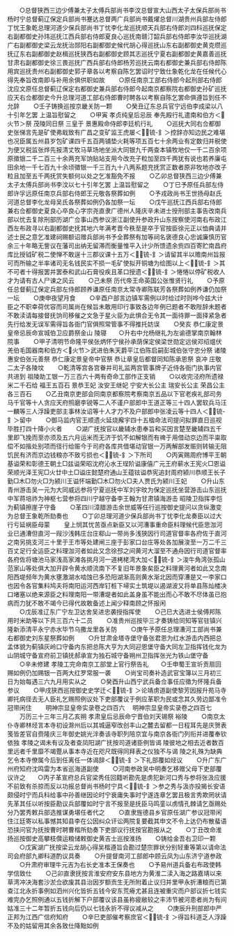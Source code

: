 <!-- { "loadSidebar": true } -->
　　○总督狭西三边少傅兼太子太傅兵部尚书李汶总督宣大山西太子太保兵部尚书杨时宁总督蓟辽保定兵部尚书蹇达总督两广兵部尚书戴燿总督川湖贵州兵部左侍郎丁忧王象乾总理河道少保兵部尚书丁忧李化龙巡抚顺天兵部右侍郎刘四科巡抚保定右副都御史孙玮巡抚江西兵部右侍郎夏良心巡抚南赣汀韶兵部右侍郎李汝华巡抚湖广右副都御史梁云龙抚治郧阳右副都御史候代胡心得巡抚山东右副都御史黄克缵巡抚辽东右副都御史赵楫巡抚狭西右副都御史顾其志巡抚宁夏右副都御史黄嘉善巡抚甘肃右副都御史徐三畏巡抚广西兵部右侍郎杨芳巡抚云南右都御史兼兵部右侍郎陈用宾巡抚贵州右副都御史郭子章各以考察自陈乞罢诏时宁致仕象乾化龙在任候代心得先奉旨改南即与补用余俱供职如故
　　○原任南京工部右侍郎今起刑部右侍郎沈应文原任总督蓟辽保定右都御史兼兵部右侍郎今起南京都察院右都御史孙矿巡抚应天右佥都御史今升总理河道工部右侍郎曹时聘各以考察自陈乞罢命俱遵旨到任不允辞
　　○壬子铸换巡按京畿关防一颗
　　○癸丑辽东总兵官宁远伯李成梁以八十引年乞罢  上温旨慰留之
　　○甲寅  孝贞纯皇后忌辰  奉先殿行礼遣南和伯方＜火节＞祭  茂陵同日祭  三皇于  景惠殿命侍郎李廷机行礼
　　○巡抚大同右佥都御史张悌言先是矿使弗戢致有广昌之变矿监王虎屡＜锍-釒＞控辞亦知边民之难堪也况臣属五州县岁包矿课四千五百两铺垫火耗等项五百七十余两业有定数归并税使为便又税监张烨先报清丈牧马草场地坐派大同银九千两查本镇牧地仅一千二百余项原徵银二千二百三十余两充军饷贴站支用今改充子粒加至四千两犹有说也若养廉屯田余地一千七百九十余顷徵银一千三百九十八两系题充抚赏正数者原非牧地亦改子粒且加至五千两抚赏失额何以处之乞准豁免不报
　　○乙卯总督狭西三边少傅兼太子太傅兵部尚书李汶以七十引年乞罢  上温旨慰留之
　　○丁巳予原任兵部左侍郎许孚远原任南京兵部右侍郎王元敬各祭葬如例
　　○予戎政尚书王世扬母赵氏河道总督李化龙母吴氏各祭葬如例仍各加祭一坛
　　○戊午巡抚江西兵部右侍郎兼右佥都御史夏良心卒良心字宗尧直隶广德州人隆庆辛未进士授刑部主事告改南兵部以忧去复除刑部历湖广佥事山西参议浙江副使升参政升山东按察使河南右布政江西左布政寻以右副都御史抚其地六年满考晋今秩至是卒于官按臣徐元正以恤典请并述士民之意乞准建祠赐额诏赠兵部尚书予全葬祭有加等祠名褒德良心忠诚廉慎历官余三十年略无訾议在藩司出纳无留滞而衡量惟平入计少所馈遗余赀四百寄贮南昌府库比授钺矿税二使惮不敢逞十三郡议课十五万＜锍-釒＞请留其半以赡南州旨报可而所输之半率诸司无名钱民实不损一毛矿使拟开铜塘为绘图以上＜锍-釒＞其不可者十得报罢并罢泰和武山石膏役疾且革口授遗＜锍-釒＞惓惓以停矿税收人才为请有古人尸谏之风云
　　○己未祭  历代帝王命英国公张惟贤行礼
　　○予原任总督蓟辽保定兵部左侍郎顾养谦原任南京太常寺卿陈联芳各祭葬如例养谦仍加祭一坛
　　○庚申夜望月食
　　○辛酉户部言边镇军需例以时给过时则哗今兹大计臣之不职幸荷优容而司属尚在候旨未敢用印行事致各边年例已题者不敢陛辞未题者不敢渎请每接督抚饷司移催之文急于星火臣为此惧合无令其一面待罪一面择紧急者先行给发无误军需得旨各衙门官俱照常管事不得推托妨误
　　○癸亥  恭仁康定景皇帝忌辰命宣城伯卫应爵祭金山  陵寝　　○升右中允杨继礼为左谕德掌南京翰林院事
　　○甲子清明节命隆平侯张炳怀宁侯孙承荫保定侯梁世勋定远侯邓绍熅伏羌伯毛国器南和伯方＜火节＞武进伯朱天爵平江伯陈启嗣彭城伯张守忠分祭  诸陵惠安伯张元善祭  恭仁康定景皇帝中官祭  恭让章皇后都督同知陈承恩祭  哀冲  庄敬二太子各陵坟
　　○乾清等宫各宫眷并司礼监两宫管事牌子近侍各衙门执事内官共进到  祖陵助工银一万三百六十两有奇命工部作正支销
　　○以收完泾府所遗禄米二千石给  福王五百石  景恭王妃  汝安王继妃  宁安大长公主  瑞安长公主  荣昌公主各三百石
　　○乙丑南京吏部会同南京都察院考察南京五品以下官老疾礼部司务马千官等十人贪应天府照磨李锐等二人不谨户部郎中王道正等三十四人罢软兵马汪一麟等三人浮躁吏部主事林汝诏等十人才力不及户部郎中张凌云等十四人＜锍-釒＞留中
　　○御马监内官王顺遗火延烧廨宇四十五楹命法司提问拟罪直日巡视毕胜打四十降小火者
　　○湖广抚按官以畿辅水患奉旨和买因言楚至畿辅四五千里即飞挽而至亦须及五六月运米而无济于饥不如解银而有禆于用借动京边而平粜取偿不如揩处别项而径行给赈今于司府各库共借堪动官银一万两解部发赈则转输无阻饥民有济而京边钱粮亦不致亏损也＜锍-釒＞下所司
　　○丙寅赐周府博平王朝基谥荣和彰德王朝土□兹谥荣昭沈府沁水王珵阶谥康僖广元王府蕲水王宪火□恩谥荣顺光泽王宪□火廿中土□谥庄懿楚府通山王蕴铉谥恭宪追封周府颍川恭顺王长子勤□木□勿火□为颍川王谥怀端勤□木□勿火□夫人贾氏为颍川王妃
　　○升山东青州游击吴一元为大同威远参将宁夏巡抚中军刘宇旼为保定巡抚坐营游击山东巡抚中军蒋培祚为神枢七营参将四川宁越守备李王翰为甘肃镇海游击  昭陵卫指挥李恺为蓟镇擦崖子守备
　　○革四川漳腊游击余世威等任行巡按御史提问以贪纵激变为总督王象乾所劾奏也
　　○丁卯总理河道少保兵部尚书丁忧李化龙奏臣以过大行亏延祸臣母蒙
　　皇上悯其忧苦亟点新臣又以河漕事重命臣料理候代臣思泇河业已通漕但直河一叚沙浅韩庄台庄郗山一带尚多浅狭因行司道官督率各府佐于直河之南另挑支河三十里于王市等处建闸三座于彭家口台庄等处各加展浚至一万二千三百丈足行全运臣之料理泇河者如此又念徐邳之间黄河大溜至不通舟因行司道官督率各府佐将塘池马家浅高家滩各挑月河一道栲栳湾大加＜锍-釒＞浚牛角湾张孤山范家山等处俱大加开辟令黄水顺流南下不复旧年景象矣臣之料理黄河者如此又念南阳西堤频年为黄水壅激湖水啮蚀已多恐阳湖渐高则黄水渐北因而穿漕是又一李家口也因令各官集料鸠夫将南阳运河西岸钉桩下埽实土筑堤以遏湖波又将单县陈灿楼决口堵塞以绝来源臣之料理南阳一带漕堤者如此盖身虽不能出而心不敢不尽体虽已抱病而力犹不敢不竭今已得代故敢备述上闻少释南顾之怀报闲  
　　○戊辰准辽东广宁左卫达舍吴进忠袭授指挥使
　　○己巳大选进士侯傅邦陈用时米助等以下共三百六十二员
　　○准贵州巡按毕三才奏铸给同知等官驻镇兴隆新添清平永宁赤水毕节乌撒龙里各关防
　　○庚午予原任总理漕河工部尚书兼右都御史刘东星祭葬如例
　　○升甘肃金塔寺堡守备张君恩为红水游击内西把总孟体貌为蓟镇灰岭口守备内东把总陈大亨为大同迎恩堡守备大同左卫指挥钱化龙为山阴城守备宣府前卫镇抚郝承宣为独石城守备朔州卫指挥张光为铁山堡守备
　　○辛未修建  孝陵工完命南京工部堂上官行祭告礼　　○壬申蜀王宣圻贡扇回赐如例仍加赐银一百两大红罗常服一袭
　　○尚宝司奏补造武官宝簿以三月初三日为始每遇三六九月用实从之
　　○癸酉升山西宁武兵备佥事任应徵为怀隆兵备参议
　　○甲戌狭西巡按御史史学迁＜锍-釒＞论靖虏道副使黎芳因报升苑马寺卿托病径去无人臣礼乞赐照例议处下吏部覆议于例应革职为民或念其久劳边鄙准令冠带闲住
　　明神宗显皇帝实录卷之四百六
　明神宗显皇帝实录卷之四百七
　　万历三十三年三月乙亥朔  孝肃皇后忌辰命宁晋伯刘天锡祭  裕陵
　　○南京太仆寺卿林烃言本寺初设滁州后以其城逼窄改创丰山之麓去留都一日程耳先是庆贺表笺皆差官自赍隆庆三年御史姚光泮奏该寺职列陪京宜与南京各衙门列衔并进覆奉钦依独  孝陵之谒未有议及者查凤阳湖广抚按司道诸臣例皆谒  陵彼地之相去近者数百里远者千里靡不竭蹷从事本寺近在咫尺既得同拜表之仪独不与谒  陵之礼殊为缺典乞令本寺僚属今后到任离任一体谒辞＜锍-釒＞下礼部覆如烃议
　　○升广东广州府知府沈鸣雷为本省巡海道副使
　　○河南参政吴中明奏乞移赠父母下吏部覆议许之　　○丙子革宣府总兵官梁秀任回籍听勘先是虏犯新河口秀与参将张汲应援不前致有杀掠而反以功报总督尚书杨时宁具＜锍-釒＞参之秀与汲亦投揭长安语颇侵时宁而兵科给事中孙善继因论时宁衰庸失事时宁遂连章乞罢且极言秀欺罔状请先革其任以听按臣勘议兵部覆如时宁言不报至是抚臣马鸣銮以虏情孔棘请乞亟赐处分乃罢秀敕兵部选推谋勇堪任者代之
　　○直隶旌德县乡官原任湖广参议冠带闲住江廷寄以私事憾其知县李在公因纠众讦讼两院复要截其申文不令上达仍布散蜚语恐挟问官为抚按曹时聘曹楷所劾奏下吏部议行抚按官勘报从之
　　○丁丑改命淮扬巡按御史高攀枝儹运粮储敕御史黄吉士巡按淮扬
　　○铸给金吾右卫印一颗
　　○戊寅湖广抚按梁云龙胡心得吴楷遵旨会勘过楚宗罪状分别轻重等第以请命法司会府部九卿科道酌议具奏
　　○升提督南河工部郎中顾云凤为山东济宁道参政
　　○升肃府审理牛元吉为右长史准本王保奏也
　　○予易州道兵备右布政使韩学信致仕
　　○己卯直隶抚按言淮安府安东县地方为黄淮二渎入海之路嘉靖以来草湾冲决海套沙淤佥欲废其县治因岁额贡生无所附着止议归并里甲永折漕粮而已第查江北永折事例如泗州兴化皆折五钱今安东荒瘠尤甚且连被重灾而户部议折七钱实难完办乞照例通以五钱折解下户部覆议该县虽称疲敝较之丰沛节被河患者尚为有间姑准三十二年暂折五钱向后仍以七钱永折不得议减从之
　　○庚辰升刑部郎中严正邦为江西广信府知府
　　○辛巳吏部催考察庶官＜锍-釒＞得旨科道乏人浮躁不及的姑留用其余各致仕降黜如例
